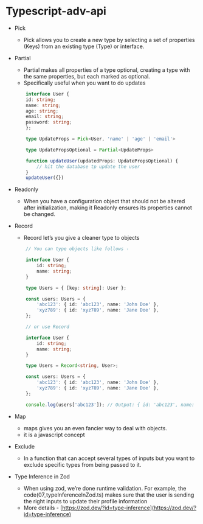 # Typescript-adv-api

* Pick
    * Pick allows you to create a new type by selecting a set of properties (Keys) from an existing type (Type) or interface.

* Partial
    * Partial makes all properties of a type optional, creating a type with the same properties, but each marked as optional.
    * Specifically useful when you want to do updates
    ```typescript
        interface User {
        id: string;
        name: string;
        age: string;
        email: string;
        password: string;
        };

        type UpdateProps = Pick<User, 'name' | 'age' | 'email'>

        type UpdatePropsOptional = Partial<UpdateProps>

        function updateUser(updatedProps: UpdatePropsOptional) {
            // hit the database tp update the user
        }
        updateUser({})
    ```

* Readonly
    * When you have a configuration object that should not be altered after initialization, making it Readonly ensures its
    properties cannot be changed.

* Record
    * Record let’s you give a cleaner type to objects
    ```typescript
        // You can type objects like follows - 

        interface User {
            id: string;
            name: string;
        }

        type Users = { [key: string]: User };

        const users: Users = {
            'abc123': { id: 'abc123', name: 'John Doe' },
            'xyz789': { id: 'xyz789', name: 'Jane Doe' },
        };
    ```
    ```typescript
        // or use Record

        interface User {
            id: string;
            name: string;
        }

        type Users = Record<string, User>;

        const users: Users = {
            'abc123': { id: 'abc123', name: 'John Doe' },
            'xyz789': { id: 'xyz789', name: 'Jane Doe' },
        };

        console.log(users['abc123']); // Output: { id: 'abc123', name: 'John Doe' }
    ```


* Map
    * maps gives you an even fancier way to deal with objects.
    * it is a javascript concept

* Exclude
    * In a function that can accept several types of inputs but you want to exclude specific types from being passed to it.

* Type Inference in Zod
    * When using zod, we’re done runtime validation. For example, the code(07_typeInferenceInZod.ts) makes sure that the user is sending the right inputs to update their profile information
    * More details - [https://zod.dev/?id=type-inference](https://zod.dev/?id=type-inference)